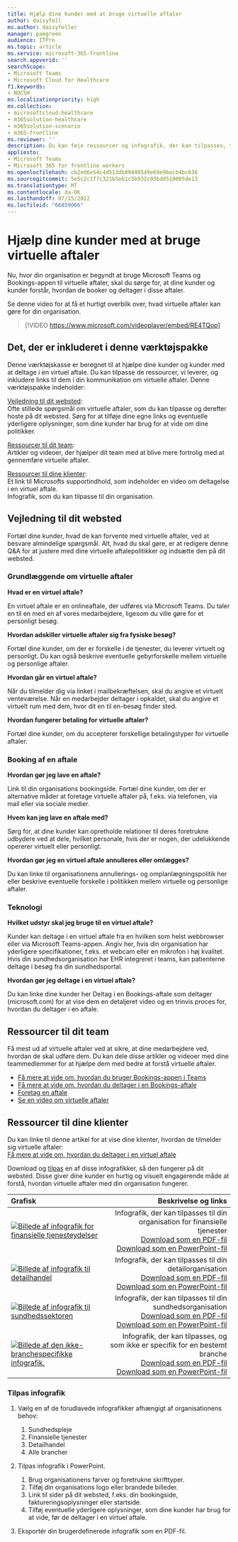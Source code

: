 ```yaml
---
title: Hjælp dine kunder med at bruge virtuelle aftaler
author: daisyfell
ms.author: daisyfeller
manager: pamgreen
audience: ITPro
ms.topic: article
ms.service: microsoft-365-frontline
search.appverid: ''
searchScope:
- Microsoft Teams
- Microsoft Cloud for Healthcare
f1.keywords:
- NOCSH
ms.localizationpriority: high
ms.collection:
- microsoftcloud-healthcare
- m365solution-healthcare
- m365solution-scenario
- m365-frontline
ms.reviewer: ''
description: Du kan føje ressourcer og infografik, der kan tilpasses, til dit websted for at hjælpe dine klienter med at forstå, hvordan de bruger virtuelle aftaler med din organisation.
appliesto:
- Microsoft Teams
- Microsoft 365 for frontline workers
ms.openlocfilehash: cb2ed6e54c4d513db89440549e69e9bacb4bc636
ms.sourcegitcommit: 5e5c2c1f7c321b5eb1c5b932c03bdd510005de13
ms.translationtype: MT
ms.contentlocale: da-DK
ms.lasthandoff: 07/15/2022
ms.locfileid: "66859066"
---
```

# <a name="help-your-clients-and-customers-use-virtual-appointments"></a>Hjælp dine kunder med at bruge virtuelle aftaler

Nu, hvor din organisation er begyndt at bruge Microsoft Teams og Bookings-appen til virtuelle aftaler, skal du sørge for, at dine kunder og kunder forstår, hvordan de booker og deltager i disse aftaler.

Se denne video for at få et hurtigt overblik over, hvad virtuelle aftaler kan gøre for din organisation.

> [!VIDEO https://www.microsoft.com/videoplayer/embed/RE4TQop]

## <a name="whats-included-in-this-toolkit"></a>Det, der er inkluderet i denne værktøjspakke

Denne værktøjskasse er beregnet til at hjælpe dine kunder og kunder med at deltage i en virtuel aftale. Du kan tilpasse de ressourcer, vi leverer, og inkludere links til dem i din kommunikation om virtuelle aftaler. Denne værktøjspakke indeholder:

[Vejledning til dit websted](#guidance-for-your-website): <br> Ofte stillede spørgsmål om virtuelle aftaler, som du kan tilpasse og derefter hoste på dit websted. Sørg for at tilføje dine egne links og eventuelle yderligere oplysninger, som dine kunder har brug for at vide om dine politikker.

[Ressourcer til dit team](#resources-for-your-team): <br> Artikler og videoer, der hjælper dit team med at blive mere fortrolig med at gennemføre virtuelle aftaler.

[Ressourcer til dine klienter](#resources-for-your-clients): <br>
Et link til Microsofts supportindhold, som indeholder en video om deltagelse i en virtuel aftale.<br>
Infografik, som du kan tilpasse til din organisation.

## <a name="guidance-for-your-website"></a>Vejledning til dit websted

Fortæl dine kunder, hvad de kan forvente med virtuelle aftaler, ved at besvare almindelige spørgsmål. Alt, hvad du skal gøre, er at redigere denne Q&A for at justere med dine virtuelle aftalepolitikker og indsætte den på dit websted.

### <a name="virtual-appointments-basics"></a>Grundlæggende om virtuelle aftaler

**Hvad er en virtuel aftale?**

En virtuel aftale er en onlineaftale, der udføres via Microsoft Teams. Du taler en til en med en af vores medarbejdere, ligesom du ville gøre for et personligt besøg.

**Hvordan adskiller virtuelle aftaler sig fra fysiske besøg?**

Fortæl dine kunder, om der er forskelle i de tjenester, du leverer virtuelt og personligt. Du kan også beskrive eventuelle gebyrforskelle mellem virtuelle og personlige aftaler.

**Hvordan går en virtuel aftale?**

Når du tilmelder dig via linket i mailbekræftelsen, skal du angive et virtuelt venteværelse. Når en medarbejder deltager i opkaldet, skal du angive et virtuelt rum med dem, hvor dit en til en-besøg finder sted.

**Hvordan fungerer betaling for virtuelle aftaler?**

Fortæl dine kunder, om du accepterer forskellige betalingstyper for virtuelle aftaler.

### <a name="booking-an-appointment"></a>Booking af en aftale

**Hvordan gør jeg lave en aftale?**

Link til din organisations bookingside. Fortæl dine kunder, om der er alternative måder at foretage virtuelle aftaler på, f.eks. via telefonen, via mail eller via sociale medier.

**Hvem kan jeg lave en aftale med?**

Sørg for, at dine kunder kan opretholde relationer til deres foretrukne udbydere ved at dele, hvilket personale, hvis der er nogen, der udelukkende opererer virtuelt eller personligt.

**Hvordan gør jeg en virtuel aftale annulleres eller omlægges?**

Du kan linke til organisationens annullerings- og omplanlægningspolitik her eller beskrive eventuelle forskelle i politikken mellem virtuelle og personlige aftaler.

### <a name="technology"></a>Teknologi

**Hvilket udstyr skal jeg bruge til en virtuel aftale?**

Kunder kan deltage i en virtuel aftale fra en hvilken som helst webbrowser eller via Microsoft Teams-appen. Angiv her, hvis din organisation har yderligere specifikationer, f.eks. et webcam eller en mikrofon i høj kvalitet. Hvis din sundhedsorganisation har EHR integreret i teams, kan patienterne deltage i besøg fra din sundhedsportal.

**Hvordan gør jeg deltage i en virtuel aftale?**

Du kan linke dine kunder her Deltag i en Bookings-aftale som deltager (microsoft.com) for at vise dem en detaljeret video og en trinvis proces for, hvordan du deltager i en aftale.

## <a name="resources-for-your-team"></a>Ressourcer til dit team

Få mest ud af virtuelle aftaler ved at sikre, at dine medarbejdere ved, hvordan de skal udføre dem. Du kan dele disse artikler og videoer med dine teammedlemmer for at hjælpe dem med bedre at forstå virtuelle aftaler.

- [Få mere at vide om, hvordan du bruger Bookings-appen i Teams](https://support.microsoft.com/office/what-is-bookings-42d4e852-8e99-4d8f-9b70-d7fc93973cb5)
- [Få mere at vide om, hvordan du deltager i en Bookings-aftale](https://support.microsoft.com/office/join-a-bookings-appointment-attendees-3deb7bde-3ea3-4b41-8a06-741ad0db9fc0)
- [Foretag en aftale](bookings-virtual-visits.md#conduct-an-appointment)
- [Se en video om virtuelle aftaler](#help-your-clients-and-customers-use-virtual-appointments)

## <a name="resources-for-your-clients"></a>Ressourcer til dine klienter

Du kan linke til denne artikel for at vise dine klienter, hvordan de tilmelder sig virtuelle aftaler: <br>
[Få mere at vide om, hvordan du deltager i en virtuel aftale](https://support.microsoft.com/office/join-a-bookings-appointment-as-an-attendee-95cea12d-2220-421f-a663-6efb20913c7f)

Download og [tilpas](#customize-your-infographic) en af disse infografikker, så den fungerer på dit websted. Disse giver dine kunder en hurtig og visuelt engagerende måde at forstå, hvordan virtuelle aftaler med din organisation fungerer.

| Grafisk                | Beskrivelse og links              |
| :------------------- | -------------------: |
| [![Billede af infografik for finansielle tjenesteydelser](media/vv-finserv-thumbnail.png)](//download.microsoft.com/download/8/5/7/85784cd8-6945-4fcc-a3c3-972bd88d3fef/VirtualVisit_Financial_Infographic.pdf) | Infografik, der kan tilpasses til din organisation for finansielle tjenester <br> [Download som en PDF-fil](//download.microsoft.com/download/8/5/7/85784cd8-6945-4fcc-a3c3-972bd88d3fef/VirtualVisit_Financial_Infographic.pdf) <br> [Download som en PowerPoint-fil](//download.microsoft.com/download/8/5/7/85784cd8-6945-4fcc-a3c3-972bd88d3fef/VirtualVisit_Financial_Infographic.pptx)
| [![Billede af infografik til detailhandel](media/vv-retail-thumbnail.png)](//download.microsoft.com/download/a/b/5/ab5c07d9-cf7a-47b3-ba54-05a8a0a2a1bd/VirtualVisit_Retail_Infographic.pdf) | Infografik, der kan tilpasses til din detailorganisation <br> [Download som en PDF-fil](//download.microsoft.com/download/a/b/5/ab5c07d9-cf7a-47b3-ba54-05a8a0a2a1bd/VirtualVisit_Retail_Infographic.pdf) <br> [Download som en PowerPoint-fil](//download.microsoft.com/download/a/b/5/ab5c07d9-cf7a-47b3-ba54-05a8a0a2a1bd/VirtualVisit_Retail_Infographic.pptx) |
| [![Billede af infografik til sundhedssektoren](media/vv-healthcare-thumbnail.png)](//download.microsoft.com/download/4/d/3/4d3d9c53-0304-4aea-a56a-60a16402c58f/VirtualVisit_Healthcare_Infographic.pdf) | Infografik, der kan tilpasses til din sundhedsorganisation <br> [Download som en PDF-fil](//download.microsoft.com/download/4/d/3/4d3d9c53-0304-4aea-a56a-60a16402c58f/VirtualVisit_Healthcare_Infographic.pdf) <br> [Download som en PowerPoint-fil](//download.microsoft.com/download/4/d/3/4d3d9c53-0304-4aea-a56a-60a16402c58f/VirtualVisit_Healthcare_Infographic.pptx) |
| [![Billede af den ikke-branchespecifikke infografik.](media/va-generic-thumb.png)](//download.microsoft.com/download/c/6/9/c69d3f29-a8f5-462b-a645-79119beab406/VirtualVisit_Generic_Infographic.pdf) | Infografik, der kan tilpasses, og som ikke er specifik for en bestemt branche <br> [Download som en PDF-fil](//download.microsoft.com/download/c/6/9/c69d3f29-a8f5-462b-a645-79119beab406/VirtualVisit_Generic_Infographic.pdf) <br> [Download som en PowerPoint-fil](//download.microsoft.com/download/c/6/9/c69d3f29-a8f5-462b-a645-79119beab406/VirtualVisit_Generic_Infographic.pptx) |

### <a name="customize-your-infographic"></a>Tilpas infografik

1. Vælg en af de forudlavede infografikker afhængigt af organisationens behov:
    1. Sundhedspleje
    2. Finansielle tjenester
    3. Detailhandel
    1. Alle brancher

2. Tilpas infografik i PowerPoint.
    1. Brug organisationens farver og foretrukne skrifttyper.
    2. Tilføj din organisations logo eller brandede billeder.
    3. Link til sider på dit websted, f.eks. din bookingside, faktureringsoplysninger eller startside.
    4. Tilføj eventuelle yderligere oplysninger, som dine kunder har brug for at vide, før de deltager i en virtuel aftale.

3. Eksportér din brugerdefinerede infografik som en PDF-fil.
